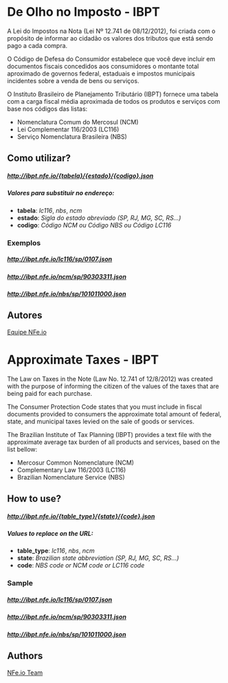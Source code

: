De Olho no Imposto - IBPT
=========================

A Lei do Impostos na Nota (Lei Nº 12.741 de 08/12/2012), foi criada com o propósito de informar ao cidadão os valores dos tributos que está sendo pago a cada compra.

O Código de Defesa do Consumidor estabelece que você deve incluir em documentos fiscais concedidos aos consumidores o montante total aproximado de governos federal, estaduais e impostos municipais incidentes sobre a venda de bens ou serviços.

O Instituto Brasileiro de Planejamento Tributário (IBPT) fornece uma tabela com
a carga fiscal média aproximada de todos os produtos e serviços com base nos códigos das listas:

-	Nomenclatura Comum do Mercosul (NCM)
-	Lei Complementar 116/2003 (LC116)
-	Serviço Nomenclatura Brasileira (NBS)

Como utilizar?
--------------

##### http://ibpt.nfe.io/{tabela}/{estado}/{codigo}.json

##### Valores para substituir no endereço:

- **tabela**: *lc116*, *nbs*, *ncm*
- **estado**: *Sigla do estado abreviado (SP, RJ, MG, SC, RS...)*
- **codigo**: *Código NCM ou Código NBS ou Código LC116*

### Exemplos

##### http://ibpt.nfe.io/lc116/sp/0107.json

##### http://ibpt.nfe.io/ncm/sp/90303311.json

##### http://ibpt.nfe.io/nbs/sp/101011000.json

Autores
-------
[Equipe NFe.io](https://nfe.io)


Approximate Taxes - IBPT
======================

The Law on Taxes in the Note (Law No. 12.741 of 12/8/2012) was created with the purpose of informing the citizen of the values of the taxes that are being paid for each purchase.

The Consumer Protection Code states that you must include in fiscal documents provided to consumers the approximate total amount of federal, state, and municipal taxes levied on the sale of goods or services.

The Brazilian Institute of Tax Planning (IBPT) provides a text file with the approximate average tax burden of all products and services, based on the list bellow:

-	Mercosur Common Nomenclature (NCM)
-	Complementary Law 116/2003 (LC116)
-	Brazilian Nomenclature Service (NBS)

How to use?
-----------

##### http://ibpt.nfe.io/{table_type}/{state}/{code}.json

##### Values to replace on the URL:
- **table_type**: *lc116*, *nbs*, *ncm*
- **state**: *Brazilian state abbreviation (SP, RJ, MG, SC, RS...)*
- **code**: *NBS code or NCM code or LC116 code*

### Sample

##### http://ibpt.nfe.io/lc116/sp/0107.json

##### http://ibpt.nfe.io/ncm/sp/90303311.json

##### http://ibpt.nfe.io/nbs/sp/101011000.json

Authors
-------
[NFe.io Team](https://nfe.io)


